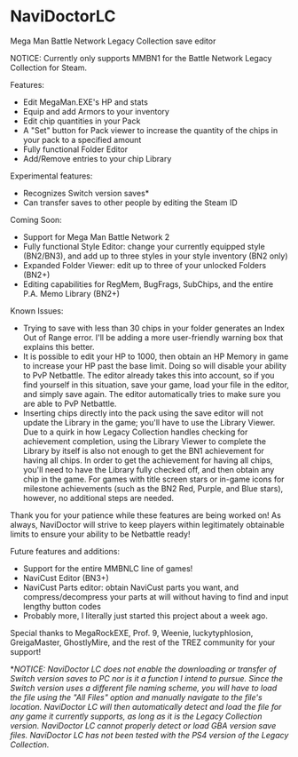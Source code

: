 # NaviDoctorLC
Mega Man Battle Network Legacy Collection save editor

NOTICE: Currently only supports MMBN1 for the Battle Network Legacy Collection for Steam.

Features:

- Edit MegaMan.EXE's HP and stats
- Equip and add Armors to your inventory
- Edit chip quantities in your Pack
- A "Set" button for Pack viewer to increase the quantity of the chips in your pack to a specified amount
- Fully functional Folder Editor
- Add/Remove entries to your chip Library

Experimental features:

- Recognizes Switch version saves*
- Can transfer saves to other people by editing the Steam ID

Coming Soon:
- Support for Mega Man Battle Network 2
- Fully functional Style Editor: change your currently equipped style (BN2/BN3), and add up to three styles in your style inventory (BN2 only)
- Expanded Folder Viewer: edit up to three of your unlocked Folders (BN2+)
- Editing capabilities for RegMem, BugFrags, SubChips, and the entire P.A. Memo Library (BN2+)

Known Issues:

- Trying to save with less than 30 chips in your folder generates an Index Out of Range error. I'll be adding a more user-friendly warning box that explains this better.
- It is possible to edit your HP to 1000, then obtain an HP Memory in game to increase your HP past the base limit. Doing so will disable your ability to PvP Netbattle. The editor already takes this into account, so if you find yourself in this situation, save your game, load your file in the editor, and simply save again. The editor automatically tries to make sure you are able to PvP Netbattle.
- Inserting chips directly into the pack using the save editor will not update the Library in the game; you'll have to use the Library Viewer. Due to a quirk in how Legacy Collection handles checking for achievement completion, using the Library Viewer to complete the Library by itself is also not enough to get the BN1 achievement for having all chips. In order to get the achievement for having all chips, you'll need to have the Library fully checked off, and then obtain any chip in the game. For games with title screen stars or in-game icons for milestone achievements (such as the BN2 Red, Purple, and Blue stars), however, no additional steps are needed.

Thank you for your patience while these features are being worked on! As always, NaviDoctor will strive to keep players within legitimately obtainable limits to ensure your ability to be Netbattle ready!

Future features and additions:

- Support for the entire MMBNLC line of games!
- NaviCust Editor (BN3+)
- NaviCust Parts editor: obtain NaviCust parts you want, and compress/decompress your parts at will without having to find and input lengthy button codes
- Probably more, I literally just started this project about a week ago.

Special thanks to MegaRockEXE, Prof. 9, Weenie, luckytyphlosion, GreigaMaster, GhostlyMire, and the rest of the TREZ community for your support!

**NOTICE: NaviDoctor LC does not enable the downloading or transfer of Switch version saves to PC nor is it a function I intend to pursue. Since the Switch version uses a different file naming scheme, you will have to load the file using the "All Files" option and manually navigate to the file's location. NaviDoctor LC will then automatically detect and load the file for any game it currently supports, as long as it is the Legacy Collection version. NaviDoctor LC cannot properly detect or load GBA version save files. NaviDoctor LC has not been tested with the PS4 version of the Legacy Collection.*
